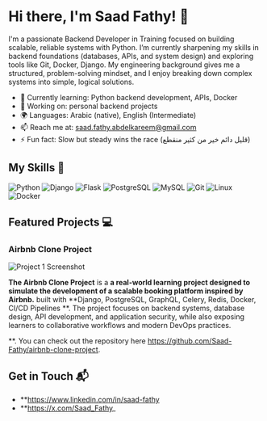 # Hi there, I'm Saad Fathy! 👋

I'm a passionate Backend Developer in Training focused on building scalable, reliable systems with Python. I’m currently sharpening my skills in backend foundations (databases, APIs, and system design) and exploring tools like Git, Docker, Django. My engineering background gives me a structured, problem-solving mindset, and I enjoy breaking down complex systems into simple, logical solutions.

- 🌱 Currently learning: Python backend development, APIs, Docker
- 🔭 Working on: personal backend projects
- 🌍 Languages: Arabic (native), English (Intermediate)
- 📫 Reach me at: saad.fathy.abdelkareem@gmail.com
- ⚡ Fun fact: Slow but steady wins the race (قليل دائم خير من كثير منقطع)

## My Skills 🧠

![Python](https://img.shields.io/badge/-Python-3776AB?style=flat-square&logo=python&logoColor=white)
![Django](https://img.shields.io/badge/-Django-092E20?style=flat-square&logo=django&logoColor=white)
![Flask](https://img.shields.io/badge/-Flask-000000?style=flat-square&logo=flask&logoColor=white)
![PostgreSQL](https://img.shields.io/badge/-PostgreSQL-336791?style=flat-square&logo=postgresql&logoColor=white)
![MySQL](https://img.shields.io/badge/-MySQL-4479A1?style=flat-square&logo=mysql&logoColor=white)
![Git](https://img.shields.io/badge/-Git-F05032?style=flat-square&logo=git&logoColor=white)
![Linux](https://img.shields.io/badge/-Linux-FCC624?style=flat-square&logo=linux&logoColor=black)
![Docker](https://img.shields.io/badge/-Docker-2496ED?style=flat-square&logo=docker&logoColor=white)


## Featured Projects 💻

### Airbnb Clone Project

![Project 1 Screenshot](project_1_screenshot_url)

**The Airbnb Clone Project** is a **a real-world learning project designed to simulate the development of a scalable booking platform inspired by Airbnb.** built with **Django, PostgreSQL, GraphQL, Celery, Redis, Docker, CI/CD Pipelines **. The project focuses on backend systems, database design, API development, and application security, while also exposing learners to collaborative workflows and modern DevOps practices.

**. You can check out the repository here https://github.com/Saad-Fathy/airbnb-clone-project.

## Get in Touch 📬

- **https://www.linkedin.com/in/saad-fathy
- **https://x.com/Saad_Fathy_



